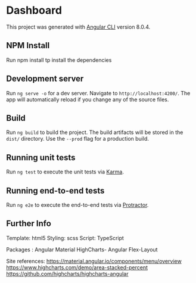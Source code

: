 # Dashboard

This project was generated with [Angular CLI](https://github.com/angular/angular-cli) version 8.0.4.

## NPM Install
Run npm install tp install the dependencies

## Development server

Run `ng serve -o` for a dev server. Navigate to `http://localhost:4200/`. The app will automatically reload if you change any of the source files.

## Build

Run `ng build` to build the project. The build artifacts will be stored in the `dist/` directory. Use the `--prod` flag for a production build.

## Running unit tests

Run `ng test` to execute the unit tests via [Karma](https://karma-runner.github.io).

## Running end-to-end tests

Run `ng e2e` to execute the end-to-end tests via [Protractor](http://www.protractortest.org/).

## Further Info
Template: html5
Styling: scss
Script: TypeScript


Packages :
Angular Material
HighCharts- Angular
Flex-Layout



Site references: 
https://material.angular.io/components/menu/overview
https://www.highcharts.com/demo/area-stacked-percent
https://github.com/highcharts/highcharts-angular
